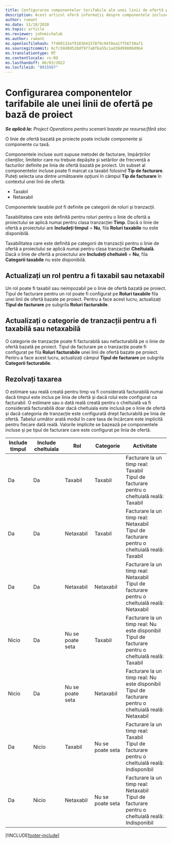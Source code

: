 ```yaml
---
title: Configurarea componentelor tarifabile ale unei linii de ofertă pe bază de proiect
description: Acest articol oferă informații despre componentele incluse, taxabile și neimpozabile pe liniile de ofertă bazate pe proiecte.
author: rumant
ms.date: 11/18/2020
ms.topic: article
ms.reviewer: johnmichalak
ms.author: rumant
ms.openlocfilehash: ff409132ef9103641578f9c94f8ea1ff56738a71
ms.sourcegitcommit: 6cfc50d89528df977a8f6a55c1ad39d99800d9b4
ms.translationtype: MT
ms.contentlocale: ro-RO
ms.lasthandoff: 06/03/2022
ms.locfileid: "8915567"
---
```

# <a name="configure-the-chargeable-components-of-a-project-based-quote-line"></a>Configurarea componentelor tarifabile ale unei linii de ofertă pe bază de proiect

_**Se aplică la:** Project Operations pentru scenarii bazate pe resurse/fără stoc_

O linie de ofertă bazată pe proiecte poate include componente și componente cu taxă.

Componentele incluse sunt supuse metodei de facturare, împărțirilor clienților, limitelor care nu trebuie depășite și setărilor de frecvență a facturilor definite pe linia de ofertă bazată pe proiect.
Un subset al componentelor incluse poate fi marcat ca taxabil folosind **Tip de facturare**. Puteți selecta una dintre următoarele opțiuni în câmpul **Tip de facturare** în contextul unei linii de ofertă:

   - Taxabil
   - Netaxabil

Componentele taxabile pot fi definite pe categorii de roluri și tranzacții.

Taxabilitatea care este definită pentru roluri pentru o linie de ofertă a proiectului se aplică numai pentru clasa tranzacției **Timp**. Dacă o linie de ofertă a proiectului are **Includeți timpul** = **Nu**, fila **Roluri taxabile** nu este disponibilă.

Taxabilitatea care este definită pe categorii de tranzacții pentru o linie de ofertă a proiectului se aplică numai pentru clasa tranzacției **Cheltuială**. Dacă o linie de ofertă a proiectului are **Includeți cheltuieli** = **Nu**, fila **Categorii taxabile** nu este disponibilă.

## <a name="update-a-role-to-be-chargeable-or-non-chargeable"></a>Actualizați un rol pentru a fi taxabil sau netaxabil
Un rol poate fi taxabil sau neimpozabil pe o linie de ofertă bazată pe proiect. Tipul de facturare pentru un rol poate fi configurat pe **Roluri taxabile** fila unei linii de ofertă bazate pe proiect. Pentru a face acest lucru, actualizați **Tipul de facturare** pe subgrila **Roluri facturabile**. 

## <a name="update-a-transaction-category-to-be-chargeable-or-non-chargeable"></a>Actualizați o categorie de tranzacții pentru a fi taxabilă sau netaxabilă
O categorie de tranzacție poate fi facturabilă sau nefacturabilă pe o linie de ofertă bazată pe proiect. Tipul de facturare pe o tranzacție poate fi configurat pe fila **Roluri facturabile** unei linii de ofertă bazate pe proiect. Pentru a face acest lucru, actualizați câmpul **Tipul de facturare** pe subgrila **Categorii facturabile**. 

## <a name="resolve-chargeability"></a>Rezolvați taxarea

O estimare sau reală creată pentru timp va fi considerată facturabilă numai dacă timpul este inclus pe linia de ofertă și dacă rolul este configurat ca facturabil.
O estimare sau o dată reală creată pentru o cheltuială va fi considerată facturabilă doar dacă cheltuiala este inclusă pe o linie de ofertă și dacă categoria de tranzacție este configurată drept facturabilă pe linia de ofertă. Tabelul următor arată modul în care taxa de încărcare este implicită pentru fiecare dată reală. Valorile implicite se bazează pe componentele incluse și pe tipul de facturare care este configurat pe linia de ofertă.

| Include timpul | Include cheltuiala | Rol | Categorie | Activitate |
| --- | --- | --- | --- | --- |
| Da | Da | Taxabil | Taxabil | Facturare la un timp real: Taxabil </br>Tipul de facturare pentru o cheltuială reală: Taxabil |
| Da | Da | Netaxabil | Taxabil | Facturare la un timp real: Netaxabil </br>Tipul de facturare pentru o cheltuială reală: Taxabil |
| Da | Da | Netaxabil | Netaxabil | Facturare la un timp real: Netaxabil </br>Tipul de facturare pentru o cheltuială reală: Netaxabil |
| Nicio | Da | Nu se poate seta | Taxabil | Facturare la un timp real: Nu este disponibil </br>Tipul de facturare pentru o cheltuială reală: Taxabil |
| Nicio | Da | Nu se poate seta | Netaxabil | Facturare la un timp real: Nu este disponibil </br>Tipul de facturare pentru o cheltuială reală: Netaxabil |
| Da | Nicio | Taxabil | Nu se poate seta | Facturare la un timp real: Taxabil </br>Tipul de facturare pentru o cheltuială reală: Indisponibil |
| Da | Nicio | Netaxabil | Nu se poate seta | Facturare la un timp real: Netaxabil </br> Tipul de facturare pentru o cheltuială reală: Indisponibil |


[!INCLUDE[footer-include](../includes/footer-banner.md)]